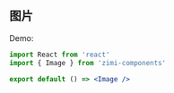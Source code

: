 ## 图片

Demo:

```jsx
import React from 'react'
import { Image } from 'zimi-components'

export default () => <Image />
```
